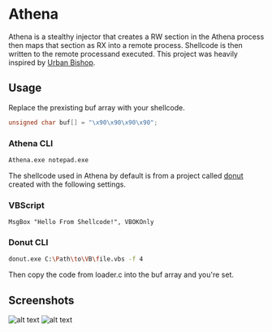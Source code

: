 # Athena
Athena is a stealthy injector that creates a RW section in the Athena process then maps that section as RX into a remote process. Shellcode is then written to the remote processand executed. This project was heavily inspired by [Urban Bishop](https://github.com/FuzzySecurity/Sharp-Suite/tree/master/UrbanBishop).

## Usage
Replace the prexisting buf array with your shellcode.
```C
unsigned char buf[] = "\x90\x90\x90\x90";
```

### Athena CLI
```bash
Athena.exe notepad.exe
```

The shellcode used in Athena by default is from a project called [donut](https://github.com/TheWover/donut) created with the following settings.

### VBScript
```vbscript
MsgBox "Hello From Shellcode!", VBOKOnly
```

### Donut CLI
```bash
donut.exe C:\Path\to\VB\file.vbs -f 4
```

Then copy the code from loader.c into the buf array and you're set.

## Screenshots
![alt text](https://github.com/tomcarver16/Athena/blob/master/Images/Athena-Usage.png "Athena Usage")
![alt text](https://github.com/tomcarver16/Athena/blob/master/Images/shellcode.png "Shellcode Output")

